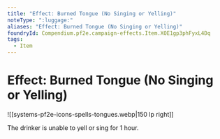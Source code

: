 ```yaml
---
title: "Effect: Burned Tongue (No Singing or Yelling)"
noteType: ":luggage:"
aliases: "Effect: Burned Tongue (No Singing or Yelling)"
foundryId: Compendium.pf2e.campaign-effects.Item.XOE1gp3phFyxL4Dq
tags:
  - Item
---
```


# Effect: Burned Tongue (No Singing or Yelling)
![[systems-pf2e-icons-spells-tongues.webp|150 lp right]]

The drinker is unable to yell or sing for 1 hour.
